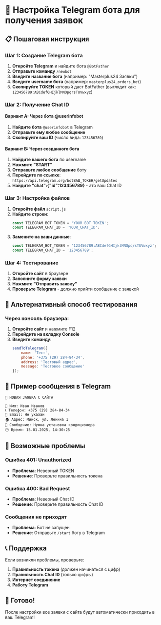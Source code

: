 # 🤖 Настройка Telegram бота для получения заявок

## 📋 Пошаговая инструкция

### Шаг 1: Создание Telegram бота

1. **Откройте Telegram** и найдите бота `@BotFather`
2. **Отправьте команду** `/newbot`
3. **Введите название бота** (например: "Masterplus24 Заявки")
4. **Введите username бота** (например: `masterplus24_orders_bot`)
5. **Скопируйте TOKEN** который даст BotFather (выглядит как: `123456789:ABCdefGHIjklMNOpqrsTUVwxyz`)

### Шаг 2: Получение Chat ID

#### Вариант A: Через бота @userinfobot
1. **Найдите бота** `@userinfobot` в Telegram
2. **Отправьте ему любое сообщение**
3. **Скопируйте ваш ID** (число вида: `123456789`)

#### Вариант B: Через созданного бота
1. **Найдите вашего бота** по username
2. **Нажмите "START"**
3. **Отправьте любое сообщение** боту
4. **Перейдите по ссылке**: `https://api.telegram.org/botВАШ_ТОКЕН/getUpdates`
5. **Найдите "chat":{"id":123456789}** - это ваш Chat ID

### Шаг 3: Настройка файлов

1. **Откройте файл** `script.js`
2. **Найдите строки**:
   ```javascript
   const TELEGRAM_BOT_TOKEN = 'YOUR_BOT_TOKEN';
   const TELEGRAM_CHAT_ID = 'YOUR_CHAT_ID';
   ```
3. **Замените на ваши данные**:
   ```javascript
   const TELEGRAM_BOT_TOKEN = '123456789:ABCdefGHIjklMNOpqrsTUVwxyz';
   const TELEGRAM_CHAT_ID = '123456789';
   ```

### Шаг 4: Тестирование

1. **Откройте сайт** в браузере
2. **Заполните форму заявки**
3. **Нажмите "Отправить заявку"**
4. **Проверьте Telegram** - должно прийти сообщение с заявкой

## 🔧 Альтернативный способ тестирования

### Через консоль браузера:
1. **Откройте сайт** и нажмите F12
2. **Перейдите на вкладку Console**
3. **Введите команду**:
   ```javascript
   sendToTelegram({
       name: 'Тест',
       phone: '+375 (29) 284-84-34',
       address: 'Тестовый адрес',
       message: 'Тестовое сообщение'
   });
   ```

## 📱 Пример сообщения в Telegram

```
🔔 НОВАЯ ЗАЯВКА С САЙТА

👤 Имя: Иван Иванов
📞 Телефон: +375 (29) 284-84-34
📧 Email: Не указан
🏠 Адрес: Минск, ул. Ленина 1
💬 Сообщение: Нужна установка кондиционера
🕒 Время: 15.01.2025, 14:30:25
```

## 🚨 Возможные проблемы

### Ошибка 401: Unauthorized
- **Проблема**: Неверный TOKEN
- **Решение**: Проверьте правильность токена

### Ошибка 400: Bad Request
- **Проблема**: Неверный Chat ID
- **Решение**: Проверьте правильность Chat ID

### Сообщения не приходят
- **Проблема**: Бот не запущен
- **Решение**: Отправьте `/start` боту в Telegram

## 📞 Поддержка

Если возникли проблемы, проверьте:
1. **Правильность токена** (должен начинаться с цифр)
2. **Правильность Chat ID** (только цифры)
3. **Интернет соединение**
4. **Работу Telegram**

## 🎯 Готово!

После настройки все заявки с сайта будут автоматически приходить в ваш Telegram!
